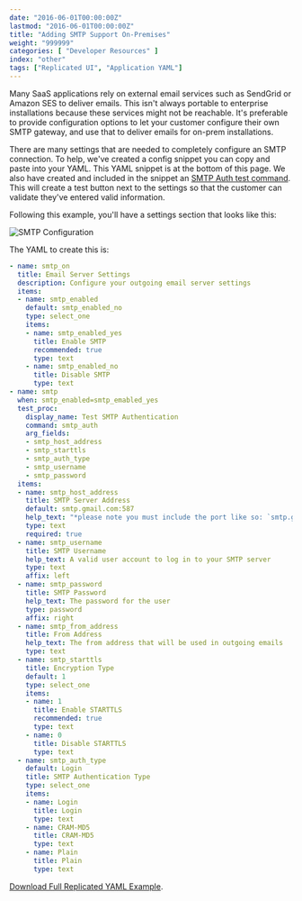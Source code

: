 ```yaml
---
date: "2016-06-01T00:00:00Z"
lastmod: "2016-06-01T00:00:00Z"
title: "Adding SMTP Support On-Premises"
weight: "999999"
categories: [ "Developer Resources" ]
index: "other"
tags: ["Replicated UI", "Application YAML"]
---
```


Many SaaS applications rely on external email services such as SendGrid or Amazon SES to deliver
emails. This isn't always portable to enterprise installations because these services might not
be reachable. It's preferable to provide configuration options to let your customer configure
their own SMTP gateway, and use that to deliver emails for on-prem installations.

There are many settings that are needed to completely configure an SMTP connection. To help,
we've created a config snippet you can copy and paste into your YAML. This YAML snippet is at
the bottom of this page. We also have created and included in the snippet an
[SMTP Auth test command](/docs/packaging-an-application/test-procs/#smtp-auth).
This will create a test button next to the settings so that the customer can validate they've
entered valid information.

Following this example, you'll have a settings section that looks like this:

![SMTP Configuration](/images/post-screens/smtp.png)

The YAML to create this is:

```yaml
- name: smtp_on
  title: Email Server Settings
  description: Configure your outgoing email server settings
  items:
  - name: smtp_enabled
    default: smtp_enabled_no
    type: select_one
    items:
    - name: smtp_enabled_yes
      title: Enable SMTP
      recommended: true
      type: text
    - name: smtp_enabled_no
      title: Disable SMTP
      type: text
- name: smtp
  when: smtp_enabled=smtp_emabled_yes
  test_proc:
    display_name: Test SMTP Authentication
    command: smtp_auth
    arg_fields:
    - smtp_host_address
    - smtp_starttls
    - smtp_auth_type
    - smtp_username
    - smtp_password
  items:
  - name: smtp_host_address
    title: SMTP Server Address
    default: smtp.gmail.com:587
    help_text: "*please note you must include the port like so: `smtp.gmail.com:587`*"
    type: text
    required: true
  - name: smtp_username
    title: SMTP Username
    help_text: A valid user account to log in to your SMTP server
    type: text
    affix: left
  - name: smtp_password
    title: SMTP Password
    help_text: The password for the user
    type: password
    affix: right
  - name: smtp_from_address
    title: From Address
    help_text: The from address that will be used in outgoing emails
    type: text
  - name: smtp_starttls
    title: Encryption Type
    default: 1
    type: select_one
    items:
    - name: 1
      title: Enable STARTTLS
      recommended: true
      type: text
    - name: 0
      title: Disable STARTTLS
      type: text
  - name: smtp_auth_type
    default: Login
    title: SMTP Authentication Type
    type: select_one
    items:
    - name: Login
      title: Login
      type: text
    - name: CRAM-MD5
      title: CRAM-MD5
      type: text
    - name: Plain
      title: Plain
      type: text
```

[Download Full Replicated YAML Example](https://github.com/replicatedhq/repl-yaml-samples/blob/master/apps/smtp_w_test_proc.yml).
